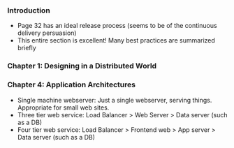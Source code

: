 ### Introduction
- Page 32 has an ideal release process (seems to be of the continuous delivery persuasion)
- This entire section is excellent! Many best practices are summarized briefly

### Chapter 1: Designing in a Distributed World

### Chapter 4: Application Architectures
- Single machine webserver: Just a single webserver, serving things. Appropriate for small web sites.
- Three tier web service: Load Balancer > Web Server > Data server (such as a DB)
- Four tier web service: Load Balancer > Frontend web > App server > Data server (such as a DB)